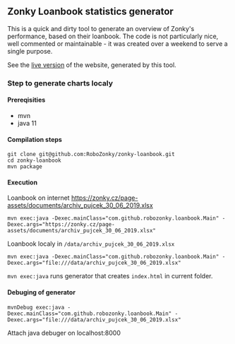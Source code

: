 ## Zonky Loanbook statistics generator

This is a quick and dirty tool to generate an overview of Zonky's performance, based on their loanbook. The code is not
particularly nice, well commented or maintainable - it was created over a weekend to serve a single purpose.

See the [live version](https://robozonky.github.io/zonky-loanbook/) of the website, generated by this tool.

### Step to generate charts localy
#### Prereqisities
 * mvn
 * java 11

#### Compilation steps
```
git clone git@github.com:RoboZonky/zonky-loanbook.git
cd zonky-loanbook
mvn package
```

#### Execution
Loanbook on internet https://zonky.cz/page-assets/documents/archiv_pujcek_30_06_2019.xlsx
```
mvn exec:java -Dexec.mainClass="com.github.robozonky.loanbook.Main" -Dexec.args="https://zonky.cz/page-assets/documents/archiv_pujcek_30_06_2019.xlsx"
```
Loanbook localy in `/data/archiv_pujcek_30_06_2019.xlsx`
```
mvn exec:java -Dexec.mainClass="com.github.robozonky.loanbook.Main" -Dexec.args="file:///data/archiv_pujcek_30_06_2019.xlsx"
```

`mvn exec:java` runs generator that creates `index.html` in current folder.

#### Debuging of generator
```
mvnDebug exec:java -Dexec.mainClass="com.github.robozonky.loanbook.Main" -Dexec.args="file:///data/archiv_pujcek_30_06_2019.xlsx"
```
Attach java debuger on localhost:8000

